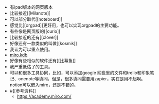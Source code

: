 - 有ipad版本的网页版本
- 比较接近[[Milanote]]
- 可以部分取代[[noteboard]]
- 感觉比[[orgpad]]更好用，也可以实现orgpad的主要功能。
- 有些像是网页版的[[curio]]
- 比较接近的还有[[clover]]
- 好像还有一款类似的叫做[[kosmik]]
- 我认为可以重点使用。
- [miro.kdb](hook://file/tITw0rkIJ?p=Y29tfmFwcGxlfkNsb3VkRG9jcy9Lbm93bGVkZ2UgZGF0YWJhc2UgYnVpbGRlcg==&n=miro.kdb)
- 好像有些相似的软件还有[[比幕鱼]]
- 我严重低估了的工具。
- 可以和很多工具协同，比如，可以添加google 网盘里的文件和trello和印象笔记、onenote等协同，但是，很多协同需要用zapier，实在是用不起啊。notion可以嵌入miro，还是不错的。
- #[[参考资料]]
    - https://academy.miro.com/
